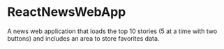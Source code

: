# ReactNewsWebApp
A news web application that loads the top 10 stories (5 at a time with two buttons) and includes an area to store favorites data.
